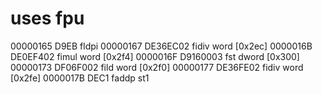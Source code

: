 # uses fpu

00000165  D9EB              fldpi
00000167  DE36EC02          fidiv word [0x2ec]
0000016B  DE0EF402          fimul word [0x2f4]
0000016F  D9160003          fst dword [0x300]
00000173  DF06F002          fild word [0x2f0]
00000177  DE36FE02          fidiv word [0x2fe]
0000017B  DEC1              faddp st1
